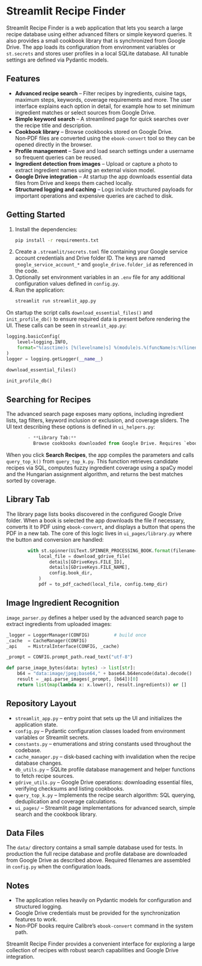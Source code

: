 # Streamlit Recipe Finder

Streamlit Recipe Finder is a web application that lets you search a large recipe database using either advanced filters or simple keyword queries. It also provides a small cookbook library that is synchronized from Google Drive. The app loads its configuration from environment variables or `st.secrets` and stores user profiles in a local SQLite database.  All tunable settings are defined via Pydantic models.

## Features

- **Advanced recipe search** – Filter recipes by ingredients, cuisine tags, maximum steps, keywords, coverage requirements and more. The user interface explains each option in detail, for example how to set minimum ingredient matches or select sources from Google Drive.
- **Simple keyword search** – A streamlined page for quick searches over the recipe title and description.
- **Cookbook library** – Browse cookbooks stored on Google Drive. Non‑PDF files are converted using the `ebook-convert` tool so they can be opened directly in the browser.
- **Profile management** – Save and load search settings under a username so frequent queries can be reused.
- **Ingredient detection from images** – Upload or capture a photo to extract ingredient names using an external vision model.
- **Google Drive integration** – At startup the app downloads essential data files from Drive and keeps them cached locally.
- **Structured logging and caching** – Logs include structured payloads for important operations and expensive queries are cached to disk.

## Getting Started

1. Install the dependencies:
   ```bash
   pip install -r requirements.txt
   ```
2. Create a `.streamlit/secrets.toml` file containing your Google service account credentials and Drive folder ID. The keys are named `google_service_account_*` and `google_drive.folder_id` as referenced in the code.
3. Optionally set environment variables in an `.env` file for any additional configuration values defined in `config.py`.
4. Run the application:
   ```bash
   streamlit run streamlit_app.py
   ```

On startup the script calls `download_essential_files()` and `init_profile_db()` to ensure required data is present before rendering the UI. These calls can be seen in `streamlit_app.py`:
```python
logging.basicConfig(
    level=logging.INFO,
    format="%(asctime)s [%(levelname)s] %(module)s.%(funcName)s:%(lineno)d - %(message)s",
)
logger = logging.getLogger(__name__)

download_essential_files()

init_profile_db()
```

## Searching for Recipes

The advanced search page exposes many options, including ingredient lists, tag filters, keyword inclusion or exclusion, and coverage sliders. The UI text describing these options is defined in `ui_helpers.py`:
```python
        - **Library Tab:**
          Browse cookbooks downloaded from Google Drive. Requires `ebook-convert` (from Calibre) to be installed and in the PATH for non-PDF files.
```

When you click **Search Recipes**, the app compiles the parameters and calls `query_top_k()` from `query_top_k.py`. This function retrieves candidate recipes via SQL, computes fuzzy ingredient coverage using a spaCy model and the Hungarian assignment algorithm, and returns the best matches sorted by coverage.

## Library Tab

The library page lists books discovered in the configured Google Drive folder. When a book is selected the app downloads the file if necessary, converts it to PDF using `ebook-convert`, and displays a button that opens the PDF in a new tab. The core of this logic lives in `ui_pages/library.py` where the button and conversion are handled:
```python
        with st.spinner(UiText.SPINNER_PROCESSING_BOOK.format(filename=file_name)):
            local_file = download_gdrive_file(
                details[GDriveKeys.FILE_ID],
                details[GDriveKeys.FILE_NAME],
                config.book_dir,
            )
            pdf = to_pdf_cached(local_file, config.temp_dir)
```

## Image Ingredient Recognition

`image_parser.py` defines a helper used by the advanced search page to extract ingredients from uploaded images:
```python
_logger = LoggerManager(CONFIG)         # build once
_cache  = CacheManager(CONFIG)
_api    = MistralInterface(CONFIG, _cache)

_prompt = CONFIG.prompt_path.read_text("utf-8")

def parse_image_bytes(data: bytes) -> list[str]:
    b64 = "data:image/jpeg;base64," + base64.b64encode(data).decode()
    result = _api.parse_images(_prompt, [b64])[0]
    return list(map(lambda x: x.lower(), result.ingredients)) or []
```

## Repository Layout

- `streamlit_app.py` – entry point that sets up the UI and initializes the application state.
- `config.py` – Pydantic configuration classes loaded from environment variables or Streamlit secrets.
- `constants.py` – enumerations and string constants used throughout the codebase.
- `cache_manager.py` – disk‑based caching with invalidation when the recipe database changes.
- `db_utils.py` – SQLite profile database management and helper functions to fetch recipe sources.
- `gdrive_utils.py` – Google Drive operations: downloading essential files, verifying checksums and listing cookbooks.
- `query_top_k.py` – Implements the recipe search algorithm: SQL querying, deduplication and coverage calculations.
- `ui_pages/` – Streamlit page implementations for advanced search, simple search and the cookbook library.

## Data Files

The `data/` directory contains a small sample database used for tests. In production the full recipe database and profile database are downloaded from Google Drive as described above. Required filenames are assembled in `config.py` when the configuration loads.

## Notes

- The application relies heavily on Pydantic models for configuration and structured logging.
- Google Drive credentials must be provided for the synchronization features to work.
- Non‑PDF books require Calibre’s `ebook-convert` command in the system path.

Streamlit Recipe Finder provides a convenient interface for exploring a large collection of recipes with robust search capabilities and Google Drive integration.

